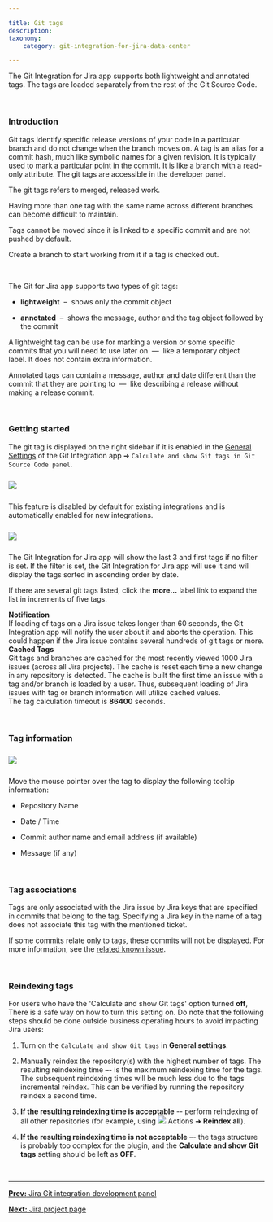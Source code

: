 ```yaml
---

title: Git tags
description:
taxonomy:
    category: git-integration-for-jira-data-center

---
```


The Git Integration for Jira app supports both lightweight and annotated tags. The tags are loaded separately from the rest of the Git Source Code.

&nbsp;

### Introduction

Git tags identify specific release versions of your code in a particular branch and do not change when the branch moves on. A tag is an alias for a commit hash, much like symbolic names for a given revision. It is typically used to mark a particular point in the commit. It is like a branch with a read-only attribute. The git tags are accessible in the developer panel.

The git tags refers to merged, released work.

<div class="bbb-callout bbb--note">
    <div class="irow">
    <div class="ilogobox">
        <span class="logoimg"></span>
    </div>
    <div class="imsgbox">
        Having more than one tag with the same name across different branches can become difficult to maintain.
    </div>
    </div>
</div>

Tags cannot be moved since it is linked to a specific commit and are not pushed by default. 

<div class="bbb-callout bbb--info">
    <div class="irow">
    <div class="ilogobox">
        <span class="logoimg"></span>
    </div>
    <div class="imsgbox">
        Create a branch to start working from it if a tag is checked out.
    </div>
    </div>
</div>

&nbsp;

The Git for Jira app supports two types of git tags:

*   **lightweight**  –  shows only the commit object

*   **annotated**  –  shows the message, author and the tag object followed by the commit

A lightweight tag can be use for marking a version or some specific commits that you will need to use later on  —  like a temporary object label. It does not contain extra information.

Annotated tags can contain a message, author and date different than the commit that they are pointing to  —  like describing a release without making a release commit.

&nbsp;

### Getting started

The git tag is displayed on the right sidebar if it is enabled in the [General Settings](/git-integration-for-jira-data-center/general-settings-gij-self-managed) of the Git Integration app ➜ `Calculate and show Git tags in Git Source Code panel`.

<img src='/wp-content/uploads/gij-dev-panel-git-tags-gen-cfg-setting.png' style='margin:25px auto;max-width:100%;display:block;' />

This feature is disabled by default for existing integrations and is automatically enabled for new integrations.

<img src='/wp-content/uploads/gij-git-tags-example.png' style='margin:25px auto;max-width:100%;display:block;'/>

The Git Integration for Jira app will show the last 3 and first tags if no filter is set. If the filter is set, the Git Integration for Jira app will use it and will display the tags sorted in ascending order by date.

If there are several git tags listed, click the **more...** label link to expand the list in increments of five tags.

<div class="bbb-callout bbb--alert">
    <div class="irow">
    <div class="ilogobox">
        <span class="logoimg"></span>
    </div>
    <div class="imsgbox">
        <b>Notification</b><br>
        If loading of tags on a Jira issue takes longer than 60 seconds, the Git Integration app will notify the user about it and aborts the operation. This could happen if the Jira issue contains several hundreds of git tags or more.
    </div>
    </div>
</div>

<div class="bbb-callout bbb--note">
    <div class="irow">
    <div class="ilogobox">
        <span class="logoimg"></span>
    </div>
    <div class="imsgbox">
        <b>Cached Tags</b><br>
        Git tags and branches are cached for the most recently viewed 1000 Jira issues (across all Jira projects). The cache is reset each time a new change in any repository is detected. The cache is built the first time an issue with a tag and/or branch is loaded by a user. Thus, subsequent loading of Jira issues with tag or branch information will utilize cached values.
    </div>
    </div>
</div>

<div class="bbb-callout bbb--info">
    <div class="irow">
    <div class="ilogobox">
        <span class="logoimg"></span>
    </div>
    <div class="imsgbox">
        The tag calculation timeout is <b>86400</b> seconds.
    </div>
    </div>
</div>

&nbsp;

### Tag information

<img src='/wp-content/uploads/gij-gitserver-git-tags-hover.png' style='margin:25px auto;max-width:100%;display:block;' />

Move the mouse pointer over the tag to display the following tooltip information:

*   Repository Name

*   Date / Time

*   Commit author name and email address (if available)

*   Message (if any)

&nbsp;

### Tag associations

Tags are only associated with the Jira issue by Jira keys that are specified in commits that belong to the tag. Specifying a Jira key in the name of a tag does not associate this tag with the mentioned ticket.

<div class="bbb-callout bbb--info">
    <div class="irow">
    <div class="ilogobox">
        <span class="logoimg"></span>
    </div>
    <div class="imsgbox">
        If some commits relate only to tags, these commits will not be displayed. For more information, see the <a href='/git-integration-for-jira-data-center/Known-issues#commits-relating-only-to-tags-are-not-displayed-gij-self-managed'>related known issue</a>.
    </div>
    </div>
</div>

&nbsp;

### Reindexing tags

For users who have the 'Calculate and show Git tags' option turned **off**, There is a safe way on how to turn this setting on. Do note that the following steps should be done outside business operating hours to avoid impacting Jira users:

1.  Turn on the `Calculate and show Git tags` in **General settings**.

2.  Manually reindex the repository(s) with the highest number of tags. The resulting reindexing time –- is the maximum reindexing time for the tags. The subsequent reindexing times will be much less due to the tags incremental reindex. This can be verified by running the repository reindex a second time.

3.  **If the resulting reindexing time is acceptable** -- perform reindexing of all other repositories (for example, using ![](/wp-content/uploads/actions-icon.png) Actions ➜ **Reindex all**).

4.  **If the resulting reindexing time is not acceptable** –- the tags structure is probably too complex for the plugin, and the **Calculate and show Git tags** setting should be left as **OFF**.

&nbsp;
* * *

[**Prev:** Jira Git integration development panel](/git-integration-for-jira-data-center/jira-git-integration-development-panel-gij-self-managed)

[**Next:** Jira project page](/git-integration-for-jira-data-center/jira-project-page-gij-self-managed)


